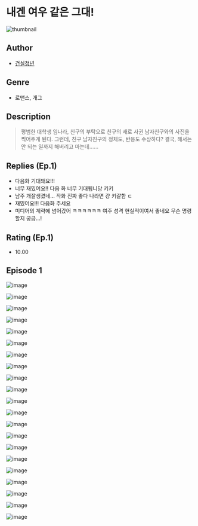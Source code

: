 # 내겐 여우 같은 그대!
![thumbnail](https://image-comic.pstatic.net/user_contents_data/challenge_comic/2023/05/23/upload_3616501759259195237_480x623.jpeg)

## Author
- [건실청년](https://comic.naver.com/artistTitle?id=366886)

## Genre
- 로맨스, 개그

## Description
> 평범한 대학생 임나라, 친구의 부탁으로 친구의 새로 사귄 남자친구와의 사진을 찍어주게 된다. 그런데, 친구 남자친구의 정체도, 반응도 수상하다? 결국, 해서는 안 되는 일까지 해버리고 마는데......

## Replies (Ep.1)
- 다음화 기대돼요!!!
- 너무 재밌어요!! 다음 화 너무 기대됩니당 키키
- 남주 개잘생겼네... 작화 진짜 좋다 나라면 걍 키갈함 ㄷ
- 재밌어요!!! 다음화 주세요
- 미디어의 계략에 넘어갔어 ㅋㅋㅋㅋㅋㅋ 여주 성격 현실적이여서 좋네요 무슨 명령 할지 궁금...!

## Rating (Ep.1)
- 10.00

## Episode 1
![image](https://image-comic.pstatic.net/user_contents_data/challenge_comic/2023/05/23/366886/upload_3991988496984650546.jpeg)

![image](https://image-comic.pstatic.net/user_contents_data/challenge_comic/2023/05/23/366886/upload_3546084674502998327.jpeg)

![image](https://image-comic.pstatic.net/user_contents_data/challenge_comic/2023/05/23/366886/upload_3486124087664719206.jpeg)

![image](https://image-comic.pstatic.net/user_contents_data/challenge_comic/2023/05/23/366886/upload_7306586137898005043.jpeg)

![image](https://image-comic.pstatic.net/user_contents_data/challenge_comic/2023/05/23/366886/upload_3979272653568684087.jpeg)

![image](https://image-comic.pstatic.net/user_contents_data/challenge_comic/2023/05/23/366886/upload_4135205396847669606.jpeg)

![image](https://image-comic.pstatic.net/user_contents_data/challenge_comic/2023/05/23/366886/upload_3617623286150870070.jpeg)

![image](https://image-comic.pstatic.net/user_contents_data/challenge_comic/2023/05/23/366886/upload_4134979773723456050.jpeg)

![image](https://image-comic.pstatic.net/user_contents_data/challenge_comic/2023/05/23/366886/upload_7306022976585545523.jpeg)

![image](https://image-comic.pstatic.net/user_contents_data/challenge_comic/2023/05/23/366886/upload_7292561681515962936.jpeg)

![image](https://image-comic.pstatic.net/user_contents_data/challenge_comic/2023/05/23/366886/upload_4062636333170374192.jpeg)

![image](https://image-comic.pstatic.net/user_contents_data/challenge_comic/2023/05/23/366886/upload_3473461897044898615.jpeg)

![image](https://image-comic.pstatic.net/user_contents_data/challenge_comic/2023/05/23/366886/upload_3473794155782027577.jpeg)

![image](https://image-comic.pstatic.net/user_contents_data/challenge_comic/2023/05/23/366886/upload_3978707509642027874.jpeg)

![image](https://image-comic.pstatic.net/user_contents_data/challenge_comic/2023/05/23/366886/upload_7292847743551562853.jpeg)

![image](https://image-comic.pstatic.net/user_contents_data/challenge_comic/2023/05/23/366886/upload_4049971251184362035.jpeg)

![image](https://image-comic.pstatic.net/user_contents_data/challenge_comic/2023/05/23/366886/upload_3474308727961839205.jpeg)

![image](https://image-comic.pstatic.net/user_contents_data/challenge_comic/2023/05/23/366886/upload_3835157272283265334.jpeg)

![image](https://image-comic.pstatic.net/user_contents_data/challenge_comic/2023/05/23/366886/upload_3472615277503722296.jpeg)

![image](https://image-comic.pstatic.net/user_contents_data/challenge_comic/2023/05/23/366886/upload_7017226579612087351.jpeg)

![image](https://image-comic.pstatic.net/user_contents_data/challenge_comic/2023/05/23/366886/upload_3774688509313835573.jpeg)
